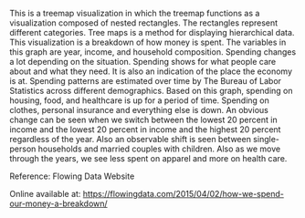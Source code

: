 This is a treemap visualization in which the treemap functions as a visualization composed of nested rectangles. The rectangles represent different categories. Tree maps is a method for displaying hierarchical data. This visualization is a breakdown of how money is spent. The variables in this graph are year, income, and household composition. Spending changes a lot depending on the situation. Spending shows for what people care about and what they need. It is also an indication of the place the economy is at. Spending patterns are estimated over time by The Bureau of Labor Statistics across different demographics. Based on this graph, spending on housing, food, and healthcare is up for a period of time. Spending on clothes, personal insurance and everything else is down. An obvious change can be seen when we switch between the lowest 20 percent in income and the lowest 20 percent in income and the highest 20 percent regardless of the year. Also an observable shift is seen between single-person households and married couples with children. Also as we move through the years, we see less spent on apparel and more on health care.

Reference: Flowing Data Website

Online available at: 
https://flowingdata.com/2015/04/02/how-we-spend-our-money-a-breakdown/

